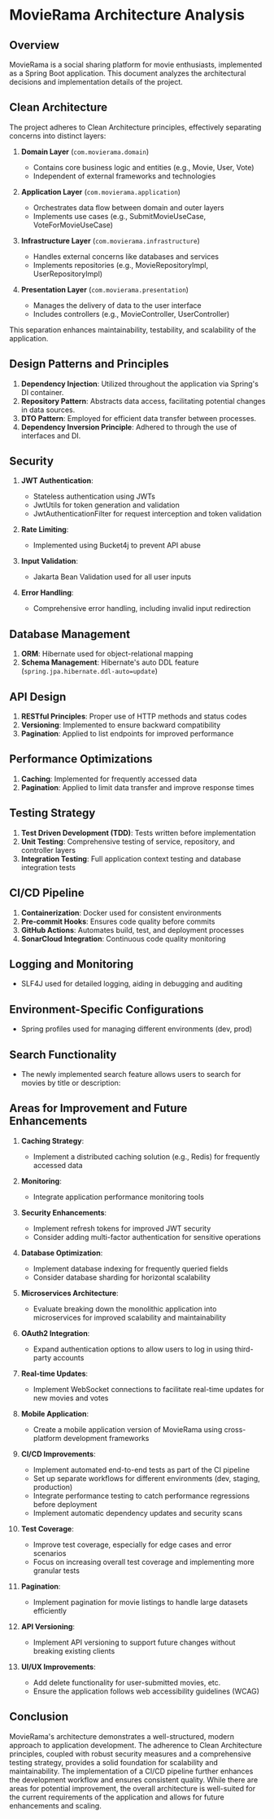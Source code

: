 # MovieRama Architecture Analysis

## Overview

MovieRama is a social sharing platform for movie enthusiasts, implemented as a Spring Boot application. This document analyzes the architectural decisions and implementation details of the project.

## Clean Architecture

The project adheres to Clean Architecture principles, effectively separating concerns into distinct layers:

1. **Domain Layer** (`com.movierama.domain`)
    - Contains core business logic and entities (e.g., Movie, User, Vote)
    - Independent of external frameworks and technologies

2. **Application Layer** (`com.movierama.application`)
    - Orchestrates data flow between domain and outer layers
    - Implements use cases (e.g., SubmitMovieUseCase, VoteForMovieUseCase)

3. **Infrastructure Layer** (`com.movierama.infrastructure`)
    - Handles external concerns like databases and services
    - Implements repositories (e.g., MovieRepositoryImpl, UserRepositoryImpl)

4. **Presentation Layer** (`com.movierama.presentation`)
    - Manages the delivery of data to the user interface
    - Includes controllers (e.g., MovieController, UserController)

This separation enhances maintainability, testability, and scalability of the application.

## Design Patterns and Principles

1. **Dependency Injection**: Utilized throughout the application via Spring's DI container.
2. **Repository Pattern**: Abstracts data access, facilitating potential changes in data sources.
3. **DTO Pattern**: Employed for efficient data transfer between processes.
4. **Dependency Inversion Principle**: Adhered to through the use of interfaces and DI.

## Security

1. **JWT Authentication**:
    - Stateless authentication using JWTs
    - JwtUtils for token generation and validation
    - JwtAuthenticationFilter for request interception and token validation

2. **Rate Limiting**:
    - Implemented using Bucket4j to prevent API abuse

3. **Input Validation**:
    - Jakarta Bean Validation used for all user inputs

4. **Error Handling**:
    - Comprehensive error handling, including invalid input redirection

## Database Management

1. **ORM**: Hibernate used for object-relational mapping
2. **Schema Management**: Hibernate's auto DDL feature (`spring.jpa.hibernate.ddl-auto=update`)

## API Design

1. **RESTful Principles**: Proper use of HTTP methods and status codes
2. **Versioning**: Implemented to ensure backward compatibility
3. **Pagination**: Applied to list endpoints for improved performance

## Performance Optimizations

1. **Caching**: Implemented for frequently accessed data
2. **Pagination**: Applied to limit data transfer and improve response times

## Testing Strategy

1. **Test Driven Development (TDD)**: Tests written before implementation
2. **Unit Testing**: Comprehensive testing of service, repository, and controller layers
3. **Integration Testing**: Full application context testing and database integration tests

## CI/CD Pipeline

1. **Containerization**: Docker used for consistent environments
2. **Pre-commit Hooks**: Ensures code quality before commits
3. **GitHub Actions**: Automates build, test, and deployment processes
4. **SonarCloud Integration**: Continuous code quality monitoring

## Logging and Monitoring

- SLF4J used for detailed logging, aiding in debugging and auditing

## Environment-Specific Configurations

- Spring profiles used for managing different environments (dev, prod)

## Search Functionality

- The newly implemented search feature allows users to search for movies by title or description:


## Areas for Improvement and Future Enhancements

1. **Caching Strategy**:
    - Implement a distributed caching solution (e.g., Redis) for frequently accessed data

2. **Monitoring**:
    - Integrate application performance monitoring tools

3. **Security Enhancements**:
    - Implement refresh tokens for improved JWT security
    - Consider adding multi-factor authentication for sensitive operations

4. **Database Optimization**:
    - Implement database indexing for frequently queried fields
    - Consider database sharding for horizontal scalability

5. **Microservices Architecture**:
    - Evaluate breaking down the monolithic application into microservices for improved scalability and maintainability

6. **OAuth2 Integration**:
    - Expand authentication options to allow users to log in using third-party accounts

7. **Real-time Updates**:
    - Implement WebSocket connections to facilitate real-time updates for new movies and votes
8. **Mobile Application**:
    - Create a mobile application version of MovieRama using cross-platform development frameworks
9. **CI/CD Improvements**:
    - Implement automated end-to-end tests as part of the CI pipeline
    - Set up separate workflows for different environments (dev, staging, production)
    - Integrate performance testing to catch performance regressions before deployment
    - Implement automatic dependency updates and security scans

10. **Test Coverage**:
    - Improve test coverage, especially for edge cases and error scenarios
    - Focus on increasing overall test coverage and implementing more granular tests

11. **Pagination**:
    - Implement pagination for movie listings to handle large datasets efficiently

12. **API Versioning**:
    - Implement API versioning to support future changes without breaking existing clients

13. **UI/UX Improvements**:
    - Add delete functionality for user-submitted movies, etc.
    - Ensure the application follows web accessibility guidelines (WCAG)


## Conclusion

MovieRama's architecture demonstrates a well-structured, modern approach to application development. The adherence to Clean Architecture principles, coupled with robust security measures and a comprehensive testing strategy, provides a solid foundation for scalability and maintainability. The implementation of a CI/CD pipeline further enhances the development workflow and ensures consistent quality. While there are areas for potential improvement, the overall architecture is well-suited for the current requirements of the application and allows for future enhancements and scaling.